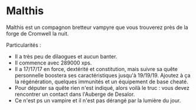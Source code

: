 # Malthis
Malthis est un compagnon bretteur vampyre que vous trouverez près de la forge de Cromwell la nuit.

Particularités :

- Il a très peu de dilaogues et aucun banter.
- Il commence avec 289000 xps.
- Il a 17/17/17 en force, dextérité et constitution, mais suivre sa quête personnelle boostera ses caractéristiques jusqu'à 19/19/19. Ajoutez à ça la régénération, quelques immunités et un équipement de base cheaté.
- Pour députer sa quête rien n'est indiqué, alors voilà le truc : vous devez rencontrer un contact dans l'Auberge de Desalor.
- Ce n'est ps un vampire et il n'est pas dérangé par la lumière du jour.
